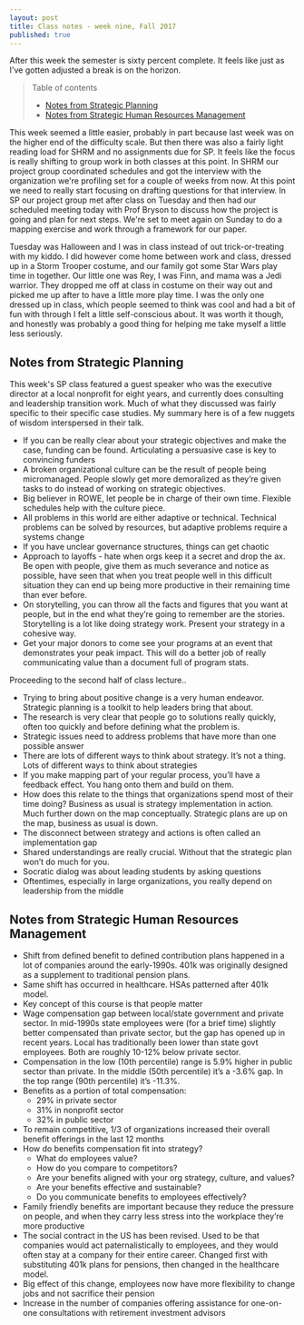 ```yaml
---
layout: post
title: Class notes - week nine, Fall 2017
published: true
---
```


After this week the semester is sixty percent complete. It feels like just as I've gotten adjusted a break is on the horizon.

>Table of contents
> * [Notes from Strategic Planning](#notes-from-strategic-planning)
> * [Notes from Strategic Human Resources Management](#notes-from-strategic-human-resources-management)

This week seemed a little easier, probably in part because last week was on the higher end of the difficulty scale. But then there was also a fairly light reading load for SHRM and no assignments due for SP. It feels like the focus is really shifting to group work in both classes at this point. In SHRM our project group coordinated schedules and got the interview with the organization we're profiling set for a couple of weeks from now. At this point we need to really start focusing on drafting questions for that interview. In SP our project group met after class on Tuesday and then had our scheduled meeting today with Prof Bryson to discuss how the project is going and plan for next steps. We're set to meet again on Sunday to do a mapping exercise and work through a framework for our paper.

Tuesday was Halloween and I was in class instead of out trick-or-treating with my kiddo. I did however come home between work and class, dressed up in a Storm Trooper costume, and our family got some Star Wars play time in together. Our little one was Rey, I was Finn, and mama was a Jedi warrior. They dropped me off at class in costume on their way out and picked me up after to have a little more play time. I was the only one dressed up in class, which people seemed to think was cool and had a bit of fun with through I felt a little self-conscious about. It was worth it though, and honestly was probably a good thing for helping me take myself a little less seriously.

## Notes from Strategic Planning

This week's SP class featured a guest speaker who was the executive director at a local nonprofit for eight years, and currently does consulting and leadership transition work. Much of what they discussed was fairly specific to their specific case studies. My summary here is of a few nuggets of wisdom interspersed in their talk.

* If you can be really clear about your strategic objectives and make the case, funding can be found. Articulating a persuasive case is key to convincing funders
* A broken organizational culture can be the result of people being micromanaged. People slowly get more demoralized as they’re given tasks to do instead of working on strategic objectives.
* Big believer in ROWE, let people be in charge of their own time. Flexible schedules help with the culture piece.
* All problems in this world are either adaptive or technical. Technical problems can be solved by resources, but adaptive problems require a systems change
* If you have unclear governance structures, things can get chaotic
* Approach to layoffs - hate when orgs keep it a secret and drop the ax. Be open with people, give them as much severance and notice as possible, have seen that when you treat people well in this difficult situation they can end up being more productive in their remaining time than ever before.
* On storytelling, you can throw all the facts and figures that you want at people, but in the end what they’re going to remember are the stories. Storytelling is a lot like doing strategy work. Present your strategy in a cohesive way.
* Get your major donors to come see your programs at an event that demonstrates your peak impact. This will do a better job of really communicating value than a document full of program stats.

Proceeding to the second half of class lecture..

* Trying to bring about positive change is a very human endeavor. Strategic planning is a toolkit to help leaders bring that about.
* The research is very clear that people go to solutions really quickly, often too quickly and before defining what the problem is.
* Strategic issues need to address problems that have more than one possible answer
* There are lots of different ways to think about strategy. It’s not a thing. Lots of different ways to think about strategies
* If you make mapping part of your regular process, you’ll have a feedback effect. You hang onto them and build on them.
* How does this relate to the things that organizations spend most of their time doing? Business as usual is strategy implementation in action. Much further down on the map conceptually. Strategic plans are up on the map, business as usual is down.
* The disconnect between strategy and actions is often called an implementation gap
* Shared understandings are really crucial. Without that the strategic plan won’t do much for you.
* Socratic dialog was about leading students by asking questions
* Oftentimes, especially in large organizations, you really depend on leadership from the middle

## Notes from Strategic Human Resources Management

* Shift from defined benefit to defined contribution plans happened in a lot of companies around the early-1990s. 401k was originally designed as a supplement to traditional pension plans.
* Same shift has occurred in healthcare. HSAs patterned after 401k model.
* Key concept of this course is that people matter
* Wage compensation gap between local/state government and private sector. In mid-1990s state employees were (for a brief time) slightly better compensated than private sector, but the gap has opened up in recent years. Local has traditionally been lower than state govt employees. Both are roughly 10-12% below private sector.
* Compensation in the low (10th percentile) range is 5.9% higher in public sector than private. In the middle (50th percentile) it’s a -3.6% gap. In the top range (90th percentile) it’s -11.3%.
* Benefits as a portion of total compensation:
  * 29% in private sector
  * 31% in nonprofit sector
  * 32% in public sector
* To remain competitive, 1/3 of organizations increased their overall benefit offerings in the last 12 months
* How do benefits compensation fit into strategy?
  * What do employees value?
  * How do you compare to competitors?
  * Are your benefits aligned with your org strategy, culture, and values?
  * Are your benefits effective and sustainable?
  * Do you communicate benefits to employees effectively?
* Family friendly benefits are important because they reduce the pressure on people, and when they carry less stress into the workplace they’re more productive
* The social contract in the US has been revised. Used to be that companies would act paternalistically to employees, and they would often stay at a company for their entire career. Changed first with substituting 401k plans for pensions, then changed in the healthcare model.
* Big effect of this change, employees now have more flexibility to change jobs and not sacrifice their pension
* Increase in the number of companies offering assistance for one-on-one consultations with retirement investment advisors
